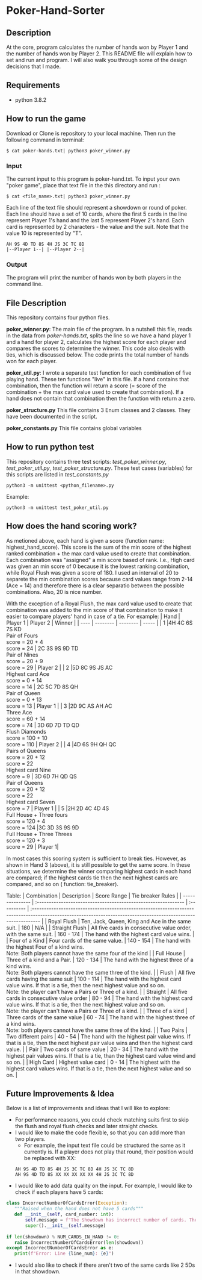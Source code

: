 # Poker-Hand-Sorter

## Description
At the core, program calculates the number of hands won by Player 1 and the number of hands won by Player 2. This README file will explain how to set and run and program. I will also walk you through some of the design decisions that I made. 

## Requirements

- python 3.8.2


## How to run the game

Download or Clone is repository to your local machine. Then run the following command in terminal:
```
$ cat poker-hands.txt| python3 poker_winner.py
```

### Input
The current input to this program is poker-hand.txt. To input your own "poker game", place that text file in the this directory and run :
```
$ cat <file_name>.txt| python3 poker_winner.py
```

Each line of the text file should represent a showdown or round of poker. Each line should have a set of 10 cards, where the first 5 cards in the line represent Player 1's hand and the last 5 represent Player 2's hand. Each card is represented by 2 characters - the value and the suit. Note that the value 10 is represented by "T". 

```
AH 9S 4D TD 8S 4H JS 3C TC 8D 
|--Player 1--| |--Player 2--|
```

### Output
The program will print the number of hands won by both players in the command line. 

## File Description
This repository contains four python files.

**poker_winner.py**: The main file of the program. In a nutshell this file, reads in the data from *poker-hands.txt*, splits the line so we have a hand player 1 and a hand for player 2, calculates the highest score for each player and compares the scores to determine the winner. This code also deals with ties, which is discussed below. The code prints the total number of hands won for each player. 

**poker_util.py**: I wrote a separate test function for each combination of five playing hand. These ten functions "live" in this file. If a hand contains that combination, then the function will return a score (= score of the combination + the max card value used to create that combination). If a hand does not contain that combination then the function with return a zero.

**poker_structure.py** This file contains 3 Enum classes and 2 classes. They have been documented in the script. 

**poker_constants.py** This file contains global variables

## How to run python test
This repository contains three test scripts: *test_poker_winner.py*, *test_poker_util.py*, *test_poker_structure.py*. These test cases (variables) for this scripts are listed in *test_constants.py*

```
python3 -m unittest <python_filename>.py
```

Example:
```
python3 -m unittest test_poker_util.py
```

## How does the hand scoring work?
As metioned above, each hand is given a score (function name: highest_hand_score). This score is the sum of the min score of the highest ranked combination + the max card value used to create that combination. Each combination was "assigned" a min score based of rank. I.e., High card was given an min score of 0 because it is the lowest ranking combination, while Royal Flush was given a score of 180. I used an interval of 20 to separete the min combination scores because card values range from 2-14 (Ace = 14) and therefore there is a clear separatio between the possible combinations. Also, 20 is nice number. 

With the exception of a Royal Flush, the max card value used to create that combination was added to the min score of that combination to make it easier to compare players' hand in case of a tie. For example:
| Hand | Player 1 | Player 2 | Winner |
| ---- | -------- | -------- |  ----- | 
| 1    |4H 4C 6S 7S KD <br> Pair of Fours <br> score = 20 + 4 <br> score = 24 | 2C 3S 9S 9D TD  <br> Pair of Nines <br> score = 20 + 9 <br> score = 29 | Player 2 |
| 2    |5D 8C 9S JS AC <br> Highest card Ace <br> score = 0 + 14 <br> score = 14 | 2C 5C 7D 8S QH  <br> Pair of Queen <br> score = 0 + 13 <br> score = 13 | Player 1 |
| 3    |2D 9C AS AH AC <br> Three Ace <br> score = 60 + 14 <br> score = 74 | 3D 6D 7D TD QD  <br> Flush Diamonds <br> score = 100 + 10 <br> score = 110 | Player 2 |
| 4    |4D 6S 9H QH QC <br> Pairs of Queens <br> score = 20 + 12 <br> score = 22 <br> Highest card Nine <br> score = 9 | 3D 6D 7H QD QS  <br> Pair of Queens <br> score = 20 + 12 <br> score = 22  <br> Highest card Seven <br> score = 7 | Player 1 |
| 5    |2H 2D 4C 4D 4S <br> Full House + Three fours <br> score = 120 + 4 <br> score = 124 |3C 3D 3S 9S 9D  <br> Full House + Three Threes <br> score = 120 + 3 <br> score = 29 | Player 1|

In most cases this scoring system is sufficient to break ties. However, as shown in Hand 3 (above), it is still possible to get the same score. In these situations, we determine the winner comparing highest cards in each hand are compared; if the highest cards tie then the next highest cards are compared, and so on ( function: tie_breaker). 


Table:
| Combination     | Description                                                    | Score Range | Tie breaker Rules                                                                                                                                                |
| --------------- | :------------------------------------------------------------- | :---------- | :--------------------------------------------------------------------------------------------------------------------------------------------------------------- |
| Royal Flush     | Ten, Jack, Queen, King and Ace in the same suit.               | 180         | N/A                                                                                                                                                              |
| Straight Flush  | All five cards in consecutive value order, with the same suit. | 160 - 174   | The hand with the highest card value wins.                                                                                                                       |
| Four of a Kind  | Four cards of the same value.                                  | 140 - 154   | The hand with the highest Four of a kind wins. <br> Note: Both players cannot have the same four of the kind                                                     |
| Full House      | Three of a kind and a Pair.                                    | 120 - 134   | The hand with the highest three of a kind wins. <br> Note: Both players cannot have the same three of the kind.                                                  |
| Flush           | All five cards having the same suit                            | 100 - 114   | The hand with the highest card value wins. If that is a tie, then the next highest value and so on. <br> Note: the player can't have a Pairs or Three of a kind. |
| Straight        | All five cards in consecutive value order                      | 80 - 94     | The hand with the highest card value wins. If that is a tie, then the next highest value and so on. <br> Note: the player can't have a Pairs or Three of a kind. |
| Three of a kind | Three cards of the same value                                  | 60 - 74     | The hand with the highest three of a kind wins. <br> Note: both players cannot have the same three of the kind.                                                  |
| Two Pairs       | Two different pairs                                            | 40 - 54     | The hand with the highest pair value wins. If that is a tie, then the next highest pair value wins and then the highest card value.                              |
| Pair            | Two cards of same value                                        | 20 - 34     | The hand with the highest pair values wins. If that is a tie, than the highest card value wind and so on.                                                        |
| High Card       | Highest value card                                             | 0 - 14      | The highest with the highest card values wins. If that is a tie, then the next highest value and so on.                                                          |

## Future Improvements & Idea
Below is a list of improvements and ideas that I will like to explore:
- For performance reasons, you could check matching suits first to skip the flush and royal flush checks and later straight checks.
- I would like to make the code flexible, so that you can add more than two players.
  - For example, the input text file could be structured the same as it currently is. If a player does not play that round, their position would be replaced with XX:
  ```
  AH 9S 4D TD 8S 4H JS 3C TC 8D 4H JS 3C TC 8D
  AH 9S 4D TD 8S XX XX XX XX XX 4H JS 3C TC 8D
  ```
 - I would like to add data quality on the input. For example, I would like to check if each players have 5 cards:
 ```python
 class IncorrectNumberOfCardsError(Exception):
    """Raised when the hand does not have 5 cards"""
    def __init__(self, card_number: int):
        self.message = f"The Showdown has incorrect number of cards. The current showdown has {card_number} cards. To play, the number of cards should be divisble by five."
        super().__init__(self.message)
        
 if len(showdown) % NUM_CARDS_IN_HAND != 0:
    raise IncorrectNumberOfCardsError(len(showdown))
 except IncorrectNumberOfCardsError as e:
    print(f"Error: Line {line_num}: {e}")
  ```
   - I would also like to check if there aren't two of the same cards like 2 5Ds in that showdown. 

